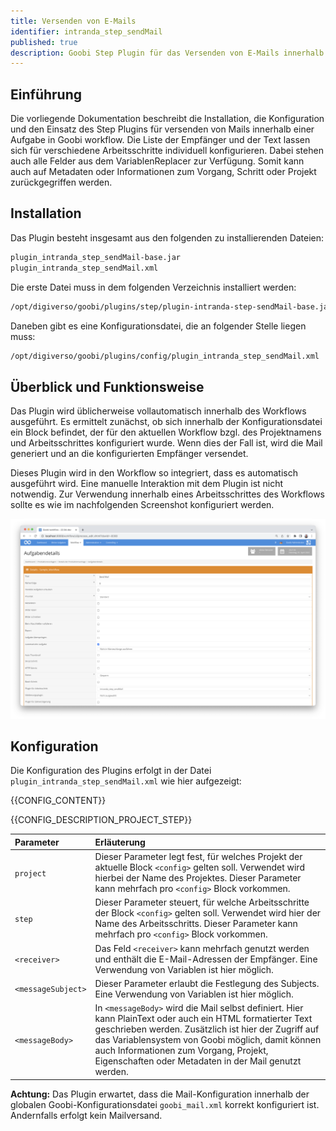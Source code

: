 ```yaml
---
title: Versenden von E-Mails
identifier: intranda_step_sendMail
published: true
description: Goobi Step Plugin für das Versenden von E-Mails innerhalb einer Aufgabe.
---
```

## Einführung
Die vorliegende Dokumentation beschreibt die Installation, die Konfiguration und den Einsatz des Step Plugins für versenden von Mails innerhalb einer Aufgabe in Goobi workflow. Die Liste der Empfänger und der Text lassen sich für verschiedene Arbeitsschritte individuell konfigurieren. Dabei stehen auch alle Felder aus dem VariablenReplacer zur Verfügung. Somit kann auch auf Metadaten oder Informationen zum Vorgang, Schritt oder Projekt zurückgegriffen werden.


## Installation
Das Plugin besteht insgesamt aus den folgenden zu installierenden Dateien:

```bash
plugin_intranda_step_sendMail-base.jar
plugin_intranda_step_sendMail.xml
```

Die erste Datei muss in dem folgenden Verzeichnis installiert werden:

```bash
/opt/digiverso/goobi/plugins/step/plugin-intranda-step-sendMail-base.jar
```

Daneben gibt es eine Konfigurationsdatei, die an folgender Stelle liegen muss:

```bash
/opt/digiverso/goobi/plugins/config/plugin_intranda_step_sendMail.xml
```


## Überblick und Funktionsweise
Das Plugin wird üblicherweise vollautomatisch innerhalb des Workflows ausgeführt. Es ermittelt zunächst, ob sich innerhalb der Konfigurationsdatei ein Block befindet, der für den aktuellen Workflow bzgl. des Projektnamens und Arbeitsschrittes konfiguriert wurde. Wenn dies der Fall ist, wird die Mail generiert und an die konfigurierten Empfänger versendet.

Dieses Plugin wird in den Workflow so integriert, dass es automatisch ausgeführt wird. Eine manuelle Interaktion mit dem Plugin ist nicht notwendig. Zur Verwendung innerhalb eines Arbeitsschrittes des Workflows sollte es wie im nachfolgenden Screenshot konfiguriert werden.

![Integration des Plugins in den Workflow](screen1_de.png)

## Konfiguration
Die Konfiguration des Plugins erfolgt in der Datei `plugin_intranda_step_sendMail.xml` wie hier aufgezeigt:

{{CONFIG_CONTENT}}

{{CONFIG_DESCRIPTION_PROJECT_STEP}}

| Parameter | Erläuterung |
| :--- | :--- |
| `project` | Dieser Parameter legt fest, für welches Projekt der aktuelle Block `<config>` gelten soll. Verwendet wird hierbei der Name des Projektes. Dieser Parameter kann mehrfach pro `<config>` Block vorkommen. |
| `step` | Dieser Parameter steuert, für welche Arbeitsschritte der Block `<config>` gelten soll. Verwendet wird hier der Name des Arbeitsschritts. Dieser Parameter kann mehrfach pro `<config>` Block vorkommen. |
| `<receiver>` | Das Feld `<receiver>` kann mehrfach genutzt werden und enthält die E-Mail-Adressen der Empfänger. Eine Verwendung von Variablen ist hier möglich. |
| `<messageSubject>` | Dieser Parameter erlaubt die Festlegung des Subjects. Eine Verwendung von Variablen ist hier möglich. |
| `<messageBody>` | In `<messageBody>` wird die Mail selbst definiert. Hier kann PlainText oder auch ein HTML formatierter Text geschrieben werden. Zusätzlich ist hier der Zugriff auf das Variablensystem von Goobi möglich, damit können auch Informationen zum Vorgang, Projekt, Eigenschaften oder Metadaten in der Mail genutzt werden. |

**Achtung:** Das Plugin erwartet, dass die Mail-Konfiguration innerhalb der globalen Goobi-Konfigurationsdatei `goobi_mail.xml` korrekt konfiguriert ist. Andernfalls erfolgt kein Mailversand. 
